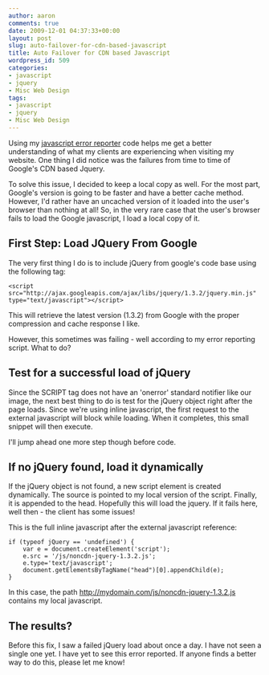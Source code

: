 ```yaml
---
author: aaron
comments: true
date: 2009-12-01 04:37:33+00:00
layout: post
slug: auto-failover-for-cdn-based-javascript
title: Auto Failover for CDN based Javascript
wordpress_id: 509
categories:
- javascript
- jquery
- Misc Web Design
tags:
- javascript
- jquery
- Misc Web Design
---
```


Using my [javascript error reporter](/blog/2009/09/23/javascript-error-handler) code helps me get a better understanding of what my clients are experiencing when visiting my website.  One thing I did notice was the failures from time to time of Google's CDN based Jquery.

To solve this issue, I decided to keep a local copy as well.  For the most part, Google's version is going to be faster and have a better cache method.  However, I'd rather have an uncached version of it loaded into the user's browser than nothing at all!  So, in the very rare case that the user's browser fails to load the Google javascript, I load a local copy of it.



## First Step: Load JQuery From Google


The very first thing I do is to include jQuery from google's code base using the following tag:

    
    
    <script src="http://ajax.googleapis.com/ajax/libs/jquery/1.3.2/jquery.min.js" type="text/javascript"></script>
    



This will retrieve the latest version (1.3.2) from Google with the proper compression and cache response I like.

However, this sometimes was failing - well according to my error reporting script.  What to do?



## Test for a successful load of jQuery


Since the SCRIPT tag does not have an 'onerror' standard notifier like our image, the next best thing to do is test for the jQuery object right after the page loads.  Since we're using inline javascript, the first request to the external javascript will block while loading.  When it completes, this small snippet will then execute.

I'll jump ahead one more step though before code.



## If no jQuery found, load it dynamically


If the jQuery object is not found, a new script element is created dynamically.  The source is pointed to my local version of the script.  Finally, it is appended to the head.  Hopefully this will load the jquery.  If it fails here, well then - the client has some issues!

This is the full inline javascript after the external javascript reference:

    
    
    if (typeof jQuery == 'undefined') {
    	var e = document.createElement('script');
    	e.src = '/js/noncdn-jquery-1.3.2.js';
    	e.type='text/javascript';
    	document.getElementsByTagName("head")[0].appendChild(e);
    }
    



In this case, the path http://mydomain.com/js/noncdn-jquery-1.3.2.js contains my local javascript.



## The results?


Before this fix, I saw a failed jQuery load about once a day.  I have not seen a single one yet.  I have yet to see this error reported.  If anyone finds a better way to do this, please let me know!
